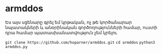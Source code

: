 # armddos

Ես այս սցենարը գրել եմ կրթական, ոչ թե կործանարար նպատակների և անօրինական գործողությունների համար, ուստի դրա համար պատասխանատվություն չեմ կրելու

 `git clone https://github.com/hoparner/armddos.git`
 `cd armddos`
 `python3 armddos.py`
